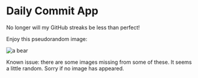 Daily Commit App
================
No longer will my GitHub streaks be less than perfect!

Enjoy this pseudorandom image:

![a bear](http://placebear.com/100/500 "a bear")

Known issue: there are some images missing from some of these. It seems a little random. Sorry if no image has appeared.